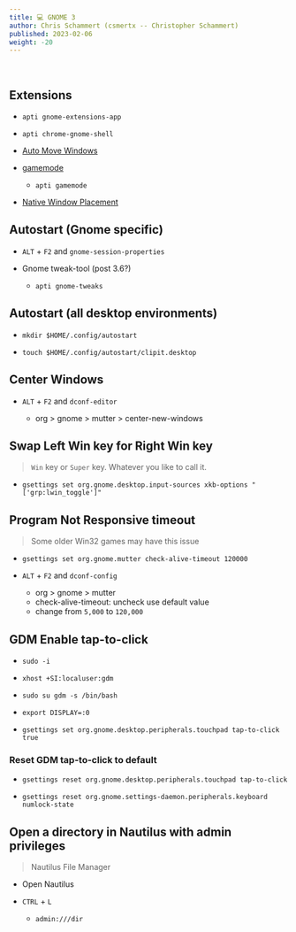 ```yaml
---
title: 💻 GNOME 3
author: Chris Schammert (csmertx -- Christopher Schammert)
published: 2023-02-06
weight: -20
---
```


<br />

## Extensions

- ```apti gnome-extensions-app```

- ```apti chrome-gnome-shell```

- [Auto Move Windows](https://extensions.gnome.org/extension/16/auto-move-windows/)

- [gamemode](https://extensions.gnome.org/extension/1852/gamemode/)

    - ```apti gamemode```

- [Native Window Placement](https://extensions.gnome.org/extension/18/native-window-placement/)

## Autostart (Gnome specific)

- ```ALT``` + ```F2``` and ```gnome-session-properties```

- Gnome tweak-tool (post 3.6?)

    - ```apti gnome-tweaks```

## Autostart (all desktop environments)

- ```mkdir $HOME/.config/autostart```

- ```touch $HOME/.config/autostart/clipit.desktop```

## Center Windows
- ```ALT``` + ```F2``` and ```dconf-editor```

    - org > gnome > mutter > center-new-windows

## Swap Left Win key for Right Win key

> ```Win``` key or ```Super``` key. Whatever you like to call it.

- ```gsettings set org.gnome.desktop.input-sources xkb-options "['grp:lwin_toggle']"```

## Program Not Responsive timeout

> Some older Win32 games may have this issue

- ```gsettings set org.gnome.mutter check-alive-timeout 120000```

- ```ALT``` + ```F2``` and ```dconf-config```
    - org > gnome > mutter
    - check-alive-timeout: uncheck use default value
    - change from ```5,000``` to ```120,000```

## GDM Enable tap-to-click

- ```sudo -i```

- ```xhost +SI:localuser:gdm```

- ```sudo su gdm -s /bin/bash```

- ```export DISPLAY=:0```

- ```gsettings set org.gnome.desktop.peripherals.touchpad tap-to-click true```

### Reset GDM tap-to-click to default

- ```gsettings reset org.gnome.desktop.peripherals.touchpad tap-to-click```

- ```gsettings reset org.gnome.settings-daemon.peripherals.keyboard numlock-state```

## Open a directory in Nautilus with admin privileges

> Nautilus File Manager

- Open Nautilus

- ```CTRL``` + ```L```

    - ```admin:///dir```
